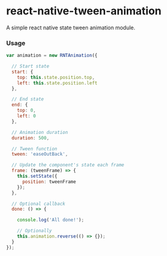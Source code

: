 # react-native-tween-animation

A simple react native state tween animation module.

### Usage

```javascript
var animation = new RNTAnimation({

  // Start state
  start: {
    top: this.state.position.top,
    left: this.state.position.left
  },

  // End state
  end: {
    top: 0,
    left: 0
  },

  // Animation duration
  duration: 500,

  // Tween function
  tween: 'easeOutBack',

  // Update the component's state each frame
  frame: (tweenFrame) => {
    this.setState({
      position: tweenFrame
    });
  },

  // Optional callback
  done: () => {

    console.log('All done!');

    // Optionally
    this.animation.reverse(() => {});
  }
});
```

